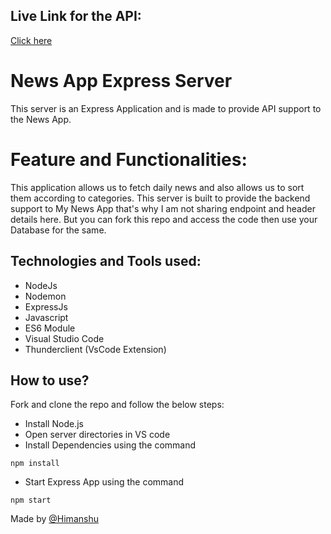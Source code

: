 ## Live Link for the API:
[Click here](https://news-app-2312.onrender.com)

# News App Express Server
This server is an Express Application and is made to provide API support to the News App.

# Feature and Functionalities:
This application allows us to fetch daily news and also allows us to sort them according to categories. This server is built to provide the backend support to My News App that's why I am not sharing endpoint and header details here. But you can fork this repo and access the code then use your Database for the same.

## Technologies and Tools used:
- NodeJs
- Nodemon
- ExpressJs
- Javascript
- ES6 Module
- Visual Studio Code
- Thunderclient (VsCode Extension)

## How to use?
Fork and clone the repo and follow the below steps:
- Install Node.js
- Open server directories in VS code
- Install Dependencies using the command
```
npm install
```

- Start Express App using the command
```
npm start
```

Made by [@Himanshu](https://www.linkedin.com/in/himanshu2312/)
